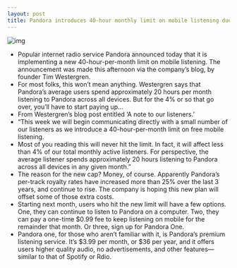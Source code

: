 ```yaml
---
layout: post
title: Pandora introduces 40-hour monthly limit on mobile listening due to rising royalty costs
---
```

![img](http://media.idownloadblog.com/wp-content/uploads/2011/09/pandora.jpeg)
* Popular internet radio service Pandora announced today that it is implementing a new 40-hour-per-month limit on mobile listening. The announcement was made this afternoon via the company’s blog, by founder Tim Westergren.
* For most folks, this won’t mean anything. Westergren says that Pandora’s average users spend approximately 20 hours per month listening to Pandora across all devices. But for the 4% or so that go over, you’ll have to start paying up…
* From Westergren’s blog post entitled ‘A note to our listeners.’
* “This week we will begin communicating directly with a small number of our listeners as we introduce a 40-hour-per-month limit on free mobile listening.
* Most of you reading this will never hit the limit. In fact, it will affect less than 4% of our total monthly active listeners. For perspective, the average listener spends approximately 20 hours listening to Pandora across all devices in any given month.”
* The reason for the new cap? Money, of course. Apparently Pandora’s per-track royalty rates have increased more than 25% over the last 3 years, and continue to rise. The company is hoping this new plan will offset some of those extra costs.
* Starting next month, users who hit the new limit will have a few options. One, they can continue to listen to Pandora on a computer. Two, they can pay a one-time $0.99 fee to keep listening on mobile for the remainder that month. Or three, sign up for Pandora One.
* Pandora one, for those who aren’t familiar with it, is Pandora’s premium listening service. It’s $3.99 per month, or $36 per year, and it offers users higher quality audio, no advertisements, and other features—similar to that of Spotify or Rdio.

